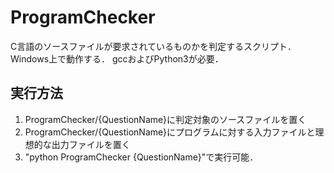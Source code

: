 # ProgramChecker
C言語のソースファイルが要求されているものかを判定するスクリプト．
Windows上で動作する．
gccおよびPython3が必要．

## 実行方法
 1. ProgramChecker/{QuestionName}に判定対象のソースファイルを置く
 2. ProgramChecker/{QuestionName}にプログラムに対する入力ファイルと理想的な出力ファイルを置く
 3. "python ProgramChecker {QuestionName}"で実行可能．
